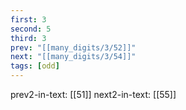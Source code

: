 ```yaml
---
first: 3
second: 5
third: 3
prev: "[[many_digits/3/52]]"
next: "[[many_digits/3/54]]"
tags: [odd]
---
```

prev2-in-text: [[51]]
next2-in-text: [[55]]
